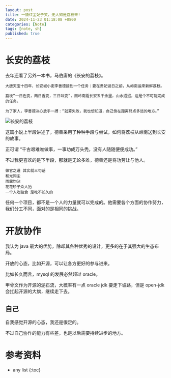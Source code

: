 ```yaml
---
layout: post
title: 一骑红尘妃子笑，无人知是荔枝来!
date: 2024-11-23 01:18:08 +0800
categories: [Note]
tags: [note, sh]
published: true
---
```



# 长安的荔枝

去年还看了另外一本书，马伯庸的《长安的荔枝》。

```
大唐天宝十四年，长安城小吏李善德接到一个任务：要在贵妃诞日之前，从岭南运来新鲜荔枝。

荔枝“一日色变，两日香变，三日味变”，而岭南距长安五千余里，山水迢迢，这是个不可能完成的任务。

为了家人，李善德决心放手一搏：“就算失败，我也想知道，自己倒在距离终点多远的地方。”
```

![长安的荔枝](https://img2.baidu.com/it/u=3140491772,3717820356&fm=253&fmt=auto&app=138&f=JPEG?w=943&h=800)

这篇小说上半段讲述了，德善采用了种种手段与尝试，如何将荔枝从岭南送到长安的故事。

正可谓 “千古艰难唯做事，一事功成万头秃，没有人随随便便成功。”

不过我更喜欢的是下半段，那就是无论多难，德善还是将功劳让与他人。

```
做官之道 其实就三句话
和光同尘
雨露均沾
花花轿子众人抬
一个人吃独食 是吃不长久的
```

任何一个项目，都不是一个人的力量就可以完成的。他需要各个方面的协作努力，我们分工不同，面对的是相同的挑战。

# 开放协作

我认为 java 最大的优势，除却其各种优秀的设计，更多的在于其强大的生态布局。

开放的心态，比如开源，可以让各方更好的参与进来。

比如长久而言，mysql 的发展必然超过 oracle。

甲骨文作为开源的泥石流，大概率有一点 oracle jdk 要走下坡路，但是 open-jdk 会扛起开源的大旗，继续走下去。

## 自己

自我感觉开源的心态，我还是很足的。

不过自己协作的能力有些差，也是以后需要持续进步的地方。

# 参考资料

* any list
{:toc}